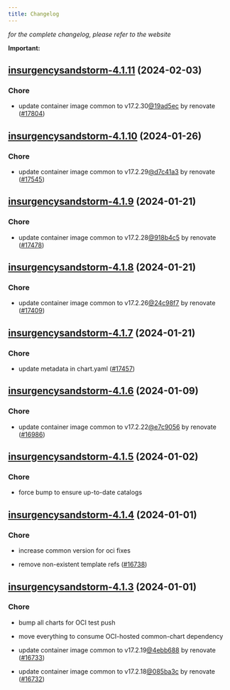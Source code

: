 ```yaml
---
title: Changelog
---
```



*for the complete changelog, please refer to the website*

**Important:**



## [insurgencysandstorm-4.1.11](https://github.com/truecharts/charts/compare/insurgencysandstorm-4.1.10...insurgencysandstorm-4.1.11) (2024-02-03)

### Chore



- update container image common to v17.2.30[@19ad5ec](https://github.com/19ad5ec) by renovate ([#17804](https://github.com/truecharts/charts/issues/17804))


## [insurgencysandstorm-4.1.10](https://github.com/truecharts/charts/compare/insurgencysandstorm-4.1.9...insurgencysandstorm-4.1.10) (2024-01-26)

### Chore



- update container image common to v17.2.29[@d7c41a3](https://github.com/d7c41a3) by renovate ([#17545](https://github.com/truecharts/charts/issues/17545))


## [insurgencysandstorm-4.1.9](https://github.com/truecharts/charts/compare/insurgencysandstorm-4.1.8...insurgencysandstorm-4.1.9) (2024-01-21)

### Chore



- update container image common to v17.2.28[@918b4c5](https://github.com/918b4c5) by renovate ([#17478](https://github.com/truecharts/charts/issues/17478))


## [insurgencysandstorm-4.1.8](https://github.com/truecharts/charts/compare/insurgencysandstorm-4.1.7...insurgencysandstorm-4.1.8) (2024-01-21)

### Chore



- update container image common to v17.2.26[@24c98f7](https://github.com/24c98f7) by renovate ([#17409](https://github.com/truecharts/charts/issues/17409))


## [insurgencysandstorm-4.1.7](https://github.com/truecharts/charts/compare/insurgencysandstorm-4.1.6...insurgencysandstorm-4.1.7) (2024-01-21)

### Chore



- update metadata in chart.yaml ([#17457](https://github.com/truecharts/charts/issues/17457))




## [insurgencysandstorm-4.1.6](https://github.com/truecharts/charts/compare/insurgencysandstorm-4.1.5...insurgencysandstorm-4.1.6) (2024-01-09)

### Chore



- update container image common to v17.2.22[@e7c9056](https://github.com/e7c9056) by renovate ([#16986](https://github.com/truecharts/charts/issues/16986))


## [insurgencysandstorm-4.1.5](https://github.com/truecharts/charts/compare/insurgencysandstorm-4.1.4...insurgencysandstorm-4.1.5) (2024-01-02)

### Chore



- force bump to ensure up-to-date catalogs


## [insurgencysandstorm-4.1.4](https://github.com/truecharts/charts/compare/insurgencysandstorm-4.1.3...insurgencysandstorm-4.1.4) (2024-01-01)

### Chore



- increase common version for oci fixes

- remove non-existent template refs ([#16738](https://github.com/truecharts/charts/issues/16738))


## [insurgencysandstorm-4.1.3](https://github.com/truecharts/charts/compare/insurgencysandstorm-4.1.0...insurgencysandstorm-4.1.3) (2024-01-01)

### Chore



- bump all charts for OCI test push

- move everything to consume OCI-hosted common-chart dependency

- update container image common to v17.2.19[@4ebb688](https://github.com/4ebb688) by renovate ([#16733](https://github.com/truecharts/charts/issues/16733))

- update container image common to v17.2.18[@085ba3c](https://github.com/085ba3c) by renovate ([#16732](https://github.com/truecharts/charts/issues/16732))
